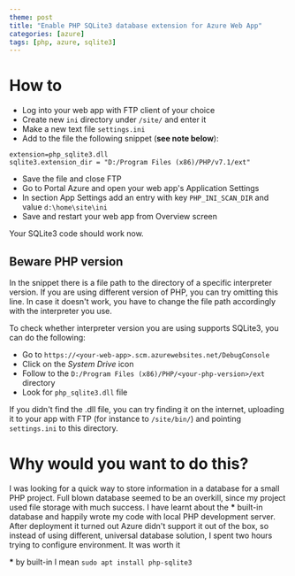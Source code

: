 ```yaml
---
theme: post
title: "Enable PHP SQLite3 database extension for Azure Web App"
categories: [azure]
tags: [php, azure, sqlite3]
---
```


# [](#intro)How to
* Log into your web app with FTP client of your choice
* Create new `ini` directory under `/site/` and enter it
* Make a new text file `settings.ini`
* Add to the file the following snippet (**see note below**):
```
extension=php_sqlite3.dll
sqlite3.extension_dir = "D:/Program Files (x86)/PHP/v7.1/ext"
```
* Save the file and close FTP
* Go to Portal Azure and open your web app's Application Settings
* In section App Settings add an entry with key `PHP_INI_SCAN_DIR` and value `d:\home\site\ini`
* Save and restart your web app from Overview screen

Your SQLite3 code should work now.

## [](#php_version)Beware PHP version
In the snippet there is a file path to the directory of a specific interpreter version. If you are using different version of PHP, you can try omitting this line. In case it doesn't work, you have to change the file path accordingly with the interpreter you use.

To check whether interpreter version you are using supports SQLite3, you can do the following:
* Go to `https://<your-web-app>.scm.azurewebsites.net/DebugConsole`
* Click on the _System Drive_ icon
* Follow to the `D:/Program Files (x86)/PHP/<your-php-version>/ext` directory
* Look for `php_sqlite3.dll` file

If you didn't find the .dll file, you can try finding it on the internet, uploading it to your app with FTP (for instance to `/site/bin/`) and pointing `settings.ini` to this directory.

# [](#why)Why would you want to do this?
I was looking for a quick way to store information in a database for a small PHP project. Full blown database seemed to be an overkill, since my project used file storage with much success. I have learnt about the __\*__ built-in database and happily wrote my code with local PHP development server. After deployment it turned out Azure didn't support it out of the box, so instead of using different, universal database solution, I spent two hours trying to configure environment. It was worth it

__\*__ by built-in I mean `sudo apt install php-sqlite3`

